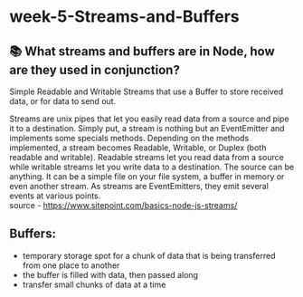 # week-5-Streams-and-Buffers


## :books: What streams and buffers are in Node, how are they used in conjunction?

Simple Readable and Writable Streams that use a Buffer to store received data, or for data to send out.

Streams are unix pipes that let you easily read data from a source and pipe it to a destination. Simply put, a stream is nothing but an EventEmitter and implements some specials methods. Depending on the methods implemented, a stream becomes Readable, Writable, or Duplex (both readable and writable). 
Readable streams let you read data from a source while writable streams let you write data to a destination.
The source can be anything. It can be a simple file on your file system, a buffer in memory or even another stream. As streams are EventEmitters, they emit several events at various points.
<br>source - https://www.sitepoint.com/basics-node-js-streams/


## Buffers:
- temporary storage spot for a chunk of data that is being transferred from one place to another
- the buffer is filled with data, then passed along
- transfer small chunks of data at a time

